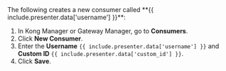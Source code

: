 <div markdown="1">
The following creates a new consumer called **{{ include.presenter.data['username'] }}**:

1. In Kong Manager or Gateway Manager, go to **Consumers**.
2. Click **New Consumer**.
3. Enter the **Username** `{{ include.presenter.data['username'] }}` and **Custom ID** `{{ include.presenter.data['custom_id'] }}`.
4. Click **Save**.
</div>
